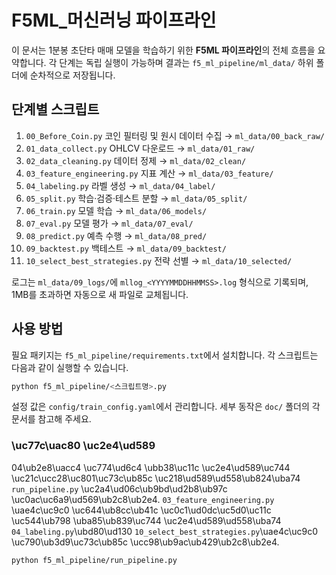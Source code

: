 # F5ML_머신러닝 파이프라인

이 문서는 1분봉 초단타 매매 모델을 학습하기 위한 **F5ML 파이프라인**의 전체 흐름을 요약합니다. 각 단계는 독립 실행이 가능하며 결과는 `f5_ml_pipeline/ml_data/` 하위 폴더에 순차적으로 저장됩니다.

## 단계별 스크립트

1. `00_Before_Coin.py` 코인 필터링 및 원시 데이터 수집 → `ml_data/00_back_raw/`
2. `01_data_collect.py` OHLCV 다운로드 → `ml_data/01_raw/`
3. `02_data_cleaning.py` 데이터 정제 → `ml_data/02_clean/`
4. `03_feature_engineering.py` 지표 계산 → `ml_data/03_feature/`
5. `04_labeling.py` 라벨 생성 → `ml_data/04_label/`
6. `05_split.py` 학습·검증·테스트 분할 → `ml_data/05_split/`
7. `06_train.py` 모델 학습 → `ml_data/06_models/`
8. `07_eval.py` 모델 평가 → `ml_data/07_eval/`
9. `08_predict.py` 예측 수행 → `ml_data/08_pred/`
10. `09_backtest.py` 백테스트 → `ml_data/09_backtest/`
11. `10_select_best_strategies.py` 전략 선별 → `ml_data/10_selected/`

로그는 `ml_data/09_logs/`에 `mllog_<YYYYMMDDHHMMSS>.log` 형식으로 기록되며, 1MB를 초과하면 자동으로 새 파일로 교체됩니다.

## 사용 방법

필요 패키지는 `f5_ml_pipeline/requirements.txt`에서 설치합니다. 각 스크립트는 다음과 같이 실행할 수 있습니다.

```bash
python f5_ml_pipeline/<스크립트명>.py
```

설정 값은 `config/train_config.yaml`에서 관리합니다. 세부 동작은 `doc/` 폴더의 각 문서를 참고해 주세요.

### \uc77c\uac80 \uc2e4\ud589

04\ub2e8\uacc4 \uc774\ud6c4 \ubb38\uc11c \uc2e4\ud589\uc744 \uc21c\ucc28\uc801\uc73c\ub85c \uc218\ud589\ud558\ub824\uba74 `run_pipeline.py` \uc2a4\ud06c\ub9bd\ud2b8\ub97c \uc0ac\uc6a9\ud569\ub2c8\ub2e4. `03_feature_engineering.py` \uae4c\uc9c0 \uc644\ub8cc\ub41c \uc0c1\ud0dc\uc5d0\uc11c \uc544\ub798 \uba85\ub839\uc744 \uc2e4\ud589\ud558\uba74 `04_labeling.py`\ubd80\ud130 `10_select_best_strategies.py`\uae4c\uc9c0 \uc790\ub3d9\uc73c\ub85c \ucc98\ub9ac\ub429\ub2c8\ub2e4.

```bash
python f5_ml_pipeline/run_pipeline.py
```
